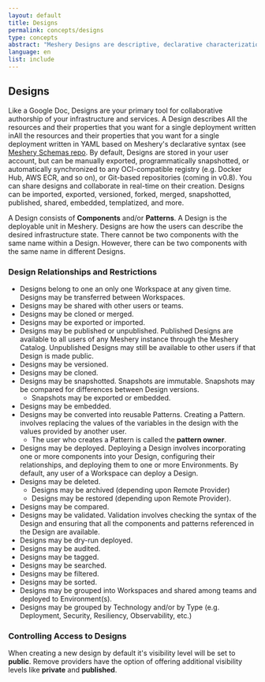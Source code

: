 ```yaml
---
layout: default
title: Designs
permalink: concepts/designs
type: concepts
abstract: "Meshery Designs are descriptive, declarative characterizations of how your Kubernetes infrastructure should be configured."
language: en
list: include
---
```


## Designs

Like a Google Doc, Designs are your primary tool for collaborative authorship of your infrastructure and services. A Design describes All the resources and their properties that you want for a single deployment written inAll the resources and their properties that you want for a single deployment written in YAML based on Meshery's declarative syntax (see [Meshery Schemas repo]((https://github.com/meshery/schemas)). By default, Designs are stored in your user account, but can be manually exported, programmatically snapshotted, or automatically synchronized to any OCI-compatible registry (e.g. Docker Hub, AWS ECR, and so on), or Git-based repositories (coming in v0.8). You can share designs and collaborate in real-time on their creation. Designs can be imported, exported, versioned, forked, merged, snapshotted, published, shared, embedded, templatized, and more.

<!-- ### Using Designs -->

A Design consists of **Components** and/or **Patterns**. A Design is the deployable unit in Meshery. Designs are how the users can describe the desired infrastructure state.
There cannot be two components with the same name within a Design. However, there can be two components with the same name in different Designs.

### Design Relationships and Restrictions

- Designs belong to one an only one Workspace at any given time. Designs may be transferred between Workspaces.
- Designs may be shared with other users or teams.
- Designs may be cloned or merged.
- Designs may be exported or imported.
- Designs may be published or unpublished. Published Designs are available to all users of any Meshery instance through the Meshery Catalog. Unpublished Designs may still be available to other users if that Design is made public.
- Designs may be versioned.
- Designs may be cloned.
- Designs may be snapshotted. Snapshots are immutable. Snapshots may be compared for differences between Design versions.
  - Snapshots may be exported or embedded.
- Designs may be embedded.
- Designs may be converted into reusable Patterns. Creating a Pattern. involves replacing the values of the variables in the design with the values provided by another user.
  - The user who creates a Pattern is called the **pattern owner**.
- Designs may be deployed. Deploying a Design involves incorporating one or more components into your Design, configuring their relationships, and deploying them to one or more Environments. By default, any user of a Workspace can deploy a Design.
- Designs may be deleted.
  - Designs may be archived (depending upon Remote Provider)
  - Designs may be restored (depending upon Remote Provider).
- Designs may be compared.
- Designs may be validated. Validation involves checking the syntax of the Design and ensuring that all the components and patterns referenced in the Design are available.
- Designs may be dry-run deployed.
- Designs may be audited.
- Designs may be tagged.
- Designs may be searched.
- Designs may be filtered.
- Designs may be sorted.
- Designs may be grouped into Workspaces and shared among teams and deployed to Environment(s).
- Designs may be grouped by Technology and/or by Type (e.g. Deployment, Security, Resiliency, Observability, etc.)

### Controlling Access to Designs

When creating a new design by default it's visibility level will be set to **public**. Remove providers have the option of offering additional visibility levels like **private** and **published**.

